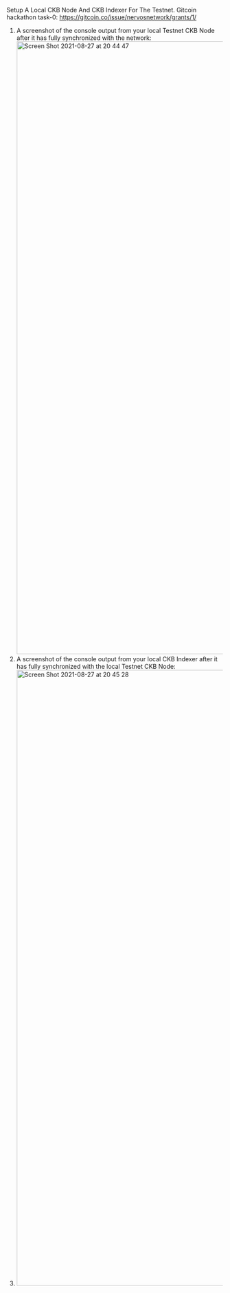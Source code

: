 Setup A Local CKB Node And CKB Indexer For The Testnet. Gitcoin hackathon task-0: https://gitcoin.co/issue/nervosnetwork/grants/1/
  1. A screenshot of the console output from your local Testnet CKB Node after it has fully synchronized with the network:
     <img width="1426" alt="Screen Shot 2021-08-27 at 20 44 47" src="https://user-images.githubusercontent.com/2274566/131136984-e80845e6-0426-442a-bbff-6183523287f9.png">
  2. A screenshot of the console output from your local CKB Indexer after it has fully synchronized with the local Testnet CKB Node:
  3. <img width="1433" alt="Screen Shot 2021-08-27 at 20 45 28" src="https://user-images.githubusercontent.com/2274566/131137061-ffdad8dd-8684-42d6-820a-fe6bc186f61f.png">
